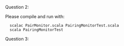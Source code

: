 Question 2:

Please compile and run with:

      scalac PairMonitor.scala PairingMonitorTest.scala
      scala PairingMonitorTest
      
Question 3:


